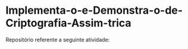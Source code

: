 # Implementa-o-e-Demonstra-o-de-Criptografia-Assim-trica
Repositório referente a seguinte atividade:

